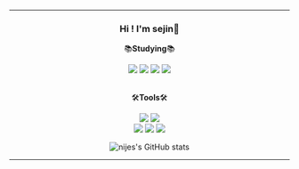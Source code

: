 ---
         
<div align="center">
         
### Hi ! I'm sejin🌱   
         
📚**Studying**📚  

<img src="https://img.shields.io/badge/python-3776AB?style=flat-square&logo=python&logoColor=white"/> 
<img src="https://img.shields.io/badge/HTML5-E34F26?style=flat-square&logo=html5&logoColor=white"/> 
<img src="https://img.shields.io/badge/JavaScript-F7DF1E?style=flat-square&logo=JavaScript&logoColor=white"/>
<img src="https://img.shields.io/badge/CSS3-1572B6?style=flat-square&logo=CSS3&logoColor=white"/>

<br>
<br>


🛠️**Tools**🛠️

<img src="https://img.shields.io/badge/GitHub-181717?style=flat-square&logo=GitHub&logoColor=white"/> 
<img src="https://img.shields.io/badge/VisualStudioCODE-007ACC?style=flat-square&logo=VisualStudioCode&logoColor=white"/>
<br>
<img src="https://img.shields.io/badge/Django-092E20?style=flat-square&logo=Django&logoColor=white"/>
<img src="https://img.shields.io/badge/Hadoop-66CCFF?style=flat-square&logo=ApacheHadoop&logoColor=white"/>
<img src="https://img.shields.io/badge/Spark-E25A1C?style=flat-square&logo=ApacheSpark&logoColor=white"/>


      
![nijes's GitHub stats](https://github-readme-stats.vercel.app/api?username=nijes&show_icons=true&theme=swift&count_private=true)

</div>

---